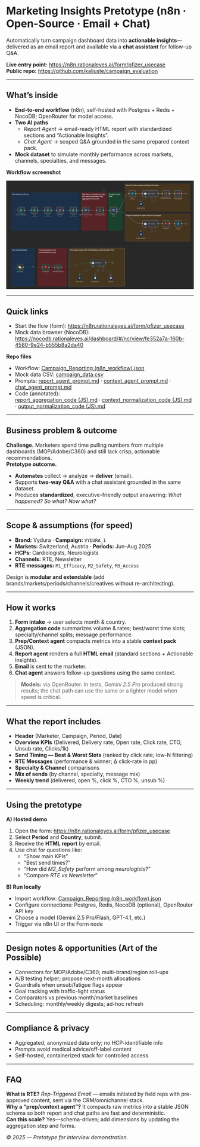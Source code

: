 # Marketing Insights Pretotype (n8n · Open-Source · Email + Chat)

Automatically turn campaign dashboard data into **actionable insights**—delivered as an email report and available via a **chat assistant** for follow-up Q&A.

**Live entry point:** <https://n8n.rationaleyes.ai/form/pfizer_usecase>  
**Public repo:** <https://github.com/kaljuste/campaign_evaluation>

---

## What’s inside
- **End-to-end workflow** (n8n), self-hosted with Postgres + Redis + NocoDB; OpenRouter for model access.
- **Two AI paths**  
  - *Report Agent* → email-ready HTML report with standardized sections and “Actionable Insights”.  
  - *Chat Agent* → scoped Q&A grounded in the same prepared context pack.
- **Mock dataset** to simulate monthly performance across markets, channels, specialties, and messages.

**Workflow screenshot**

![n8n workflow screenshot](n8n_workflows.png)

---

## Quick links
- Start the flow (form): <https://n8n.rationaleyes.ai/form/pfizer_usecase>  
- Mock data browser (NocoDB): <https://nocodb.rationaleyes.ai/dashboard/#/nc/view/fe352a7a-160b-4580-9e24-b555b8a2da40>

**Repo files**
- Workflow: [Campaign_Reporting (n8n_workflow).json](Campaign_Reporting%20(n8n_workflow).json)
- Mock data CSV: [campaign_data.csv](campaign_data.csv)
- Prompts: [report_agent_prompt.md](report_agent_prompt.md) · [context_agent_prompt.md](context_agent_prompt.md) · [chat_agent_prompt.md](chat_agent_prompt.md)
- Code (annotated):  
  [report_aggregation_code (JS).md](report_aggregation_code%20(JS).md) ·
  [context_normalization_code (JS).md](context_normalization_code%20(JS).md) ·
  [output_normalization_code (JS).md](output_normalization_code%20(JS).md)

---

## Business problem & outcome
**Challenge.** Marketers spend time pulling numbers from multiple dashboards (MOP/Adobe/C360) and still lack crisp, actionable recommendations.  
**Pretotype outcome.**
- **Automates** collect → analyze → **deliver** (email).
- Supports **two-way Q&A** with a chat assistant grounded in the same dataset.
- Produces **standardized**, executive-friendly output answering: *What happened? So what? Now what?*

---

## Scope & assumptions (for speed)
- **Brand:** Vydura · **Campaign:** `VYDURA_1`
- **Markets:** Switzerland, Austria · **Periods:** Jun–Aug 2025
- **HCPs:** Cardiologists, Neurologists
- **Channels:** RTE, Newsletter
- **RTE messages:** `M1_Efficacy`, `M2_Safety`, `M3_Access`

Design is **modular and extendable** (add brands/markets/periods/channels/creatives without re-architecting).

---

## How it works
1. **Form intake** → user selects month & country.  
2. **Aggregation code** summarizes volume & rates; best/worst time slots; specialty/channel splits; message performance.  
3. **Prep/Context agent** compacts metrics into a stable **context pack** (JSON).  
4. **Report agent** renders a full **HTML email** (standard sections + Actionable Insights).  
5. **Email** is sent to the marketer.  
6. **Chat agent** answers follow-up questions using the same context.

> **Models:** via OpenRouter. In tests, *Gemini 2.5 Pro* produced strong results; the chat path can use the same or a lighter model when speed is critical.

---

## What the report includes
- **Header** (Marketer, Campaign, Period, Date)  
- **Overview KPIs** (Delivered, Delivery rate, Open rate, Click rate, CTO, Unsub rate, Clicks/1k)  
- **Send Timing — Best & Worst Slots** (ranked by click rate; low-N filtering)  
- **RTE Messages** (performance & winner; Δ click-rate in pp)  
- **Specialty & Channel** comparisons  
- **Mix of sends** (by channel, specialty, message mix)  
- **Weekly trend** (delivered, open %, click %, CTO %, unsub %)

---

## Using the pretotype
**A) Hosted demo**
1. Open the form: <https://n8n.rationaleyes.ai/form/pfizer_usecase>  
2. Select **Period** and **Country**, submit.  
3. Receive the **HTML report** by email.  
4. Use chat for questions like:
   - “Show main KPIs”
   - “Best send times?”
   - “How did *M2_Safety* perform among *neurologists*?”
   - “Compare *RTE vs Newsletter*”

**B) Run locally**
- Import workflow: [Campaign_Reporting (n8n_workflow).json](Campaign_Reporting%20(n8n_workflow).json)  
- Configure connections: Postgres, Redis, NocoDB (optional), OpenRouter API key  
- Choose a model (Gemini 2.5 Pro/Flash, GPT-4.1, etc.)  
- Trigger via n8n UI or the Form node

---

## Design notes & opportunities (Art of the Possible)
- Connectors for MOP/Adobe/C360; multi-brand/region roll-ups  
- A/B testing helper; propose next-month allocations  
- Guardrails when unsub/fatigue flags appear  
- Goal tracking with traffic-light status  
- Comparators vs previous month/market baselines  
- Scheduling: monthly/weekly digests; ad-hoc refresh

---

## Compliance & privacy
- Aggregated, anonymized data only; no HCP-identifiable info  
- Prompts avoid medical advice/off-label content  
- Self-hosted, containerized stack for controlled access

---

## FAQ
**What is RTE?** *Rep-Triggered Email* — emails initiated by field reps with pre-approved content, sent via the CRM/omnichannel stack.  
**Why a “prep/context agent”?** It compacts raw metrics into a stable JSON schema so both report and chat paths are fast and deterministic.  
**Can this scale?** Yes—schema-driven; add dimensions by updating the aggregation step and forms.

*© 2025 — Pretotype for interview demonstration.*
